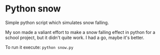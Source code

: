 # Python snow

Simple python script which simulates snow falling.

My son made a valiant effort to make a snow falling effect in python for a school project, but it didn't quite work. I had a go, maybe it's better.

To run it execute: `python snow.py`